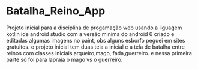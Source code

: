 # Batalha_Reino_App
Projeto inicial para a disciplina de progamação web
usando a liguagem kotlin ide android studio com a versão minima do android 6
criado e editadas algumas imagens no paint, obs alguns esborfo peguei em sites gratuitos.
o projeto inicial tem duas tela a inicial e a tela de batalha entre reinos com classes iniciais arqueiro,mago, fada,guerreiro. e nessa primeira parte só foi para lapraia 
o mago vs o guerreiro.

